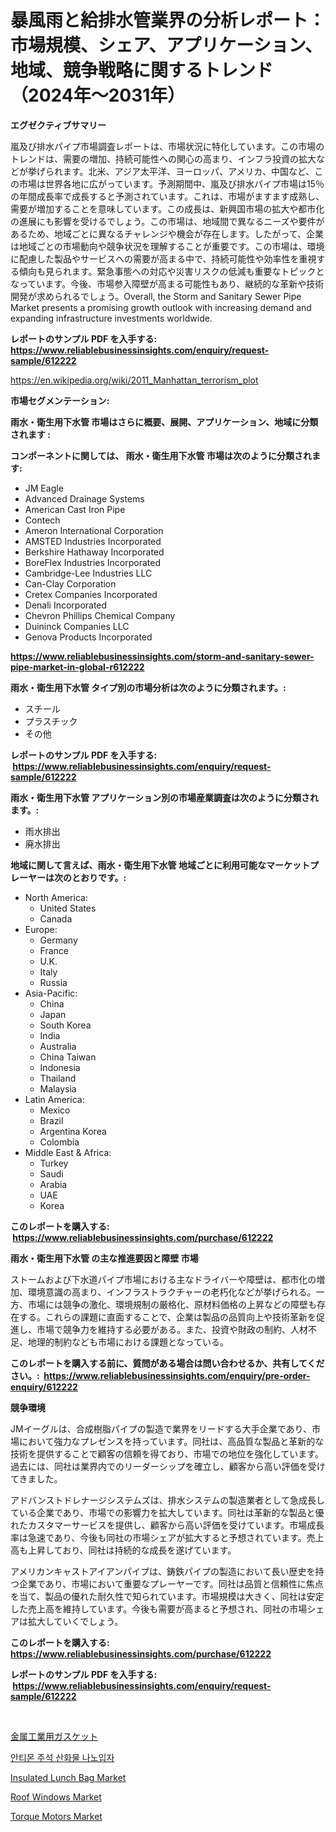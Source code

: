 <p><h1>暴風雨と給排水管業界の分析レポート：市場規模、シェア、アプリケーション、地域、競争戦略に関するトレンド（2024年〜2031年）</h1></p><p><strong>エグゼクティブサマリー</strong></p>
<p><p>嵐及び排水パイプ市場調査レポートは、市場状況に特化しています。この市場のトレンドは、需要の増加、持続可能性への関心の高まり、インフラ投資の拡大などが挙げられます。北米、アジア太平洋、ヨーロッパ、アメリカ、中国など、この市場は世界各地に広がっています。予測期間中、嵐及び排水パイプ市場は15％の年間成長率で成長すると予測されています。これは、市場がますます成熟し、需要が増加することを意味しています。この成長は、新興国市場の拡大や都市化の進展にも影響を受けるでしょう。この市場は、地域間で異なるニーズや要件があるため、地域ごとに異なるチャレンジや機会が存在します。したがって、企業は地域ごとの市場動向や競争状況を理解することが重要です。この市場は、環境に配慮した製品やサービスへの需要が高まる中で、持続可能性や効率性を重視する傾向も見られます。緊急事態への対応や災害リスクの低減も重要なトピックとなっています。今後、市場参入障壁が高まる可能性もあり、継続的な革新や技術開発が求められるでしょう。Overall, the Storm and Sanitary Sewer Pipe Market presents a promising growth outlook with increasing demand and expanding infrastructure investments worldwide.</p></p>
<p><strong>レポートのサンプル PDF を入手する: <a href="https://www.reliablebusinessinsights.com/enquiry/request-sample/612222">https://www.reliablebusinessinsights.com/enquiry/request-sample/612222</a></strong></p>
<p><a href="https://en.wikipedia.org/wiki/2011_Manhattan_terrorism_plot">https://en.wikipedia.org/wiki/2011_Manhattan_terrorism_plot</a></p>
<p><strong>市場セグメンテーション:</strong></p>
<p><strong> 雨水・衛生用下水管 市場はさらに概要、展開、アプリケーション、地域に分類されます :</strong></p>
<p><strong>コンポーネントに関しては、 雨水・衛生用下水管 市場は次のように分類されます: &nbsp;</strong></p>
<p><ul><li>JM Eagle</li><li>Advanced Drainage Systems</li><li>American Cast Iron Pipe</li><li>Contech</li><li>Ameron International Corporation</li><li>AMSTED Industries Incorporated</li><li>Berkshire Hathaway Incorporated</li><li>BoreFlex Industries Incorporated</li><li>Cambridge-Lee Industries LLC</li><li>Can-Clay Corporation</li><li>Cretex Companies Incorporated</li><li>Denali Incorporated</li><li>Chevron Phillips Chemical Company</li><li>Duininck Companies LLC</li><li>Genova Products Incorporated</li></ul></p>
<p><strong><a href="https://www.reliablebusinessinsights.com/storm-and-sanitary-sewer-pipe-market-in-global-r612222">https://www.reliablebusinessinsights.com/storm-and-sanitary-sewer-pipe-market-in-global-r612222</a></strong></p>
<p><strong> 雨水・衛生用下水管 タイプ別の市場分析は次のように分類されます。:</strong></p>
<p><ul><li>スチール</li><li>プラスチック</li><li>その他</li></ul></p>
<p><strong>レポートのサンプル PDF を入手する: &nbsp;<a href="https://www.reliablebusinessinsights.com/enquiry/request-sample/612222">https://www.reliablebusinessinsights.com/enquiry/request-sample/612222</a></strong></p>
<p><strong> 雨水・衛生用下水管 アプリケーション別の市場産業調査は次のように分類されます。:</strong></p>
<p><ul><li>雨水排出</li><li>廃水排出</li></ul></p>
<p><strong>地域に関して言えば、雨水・衛生用下水管 地域ごとに利用可能なマーケットプレーヤーは次のとおりです。:</strong></p>
<p><ul>
    <li>
        North America:
        <ul>
            <li>United States</li>
            <li>Canada</li>
        </ul>
    </li>
    <li>
        Europe:
        <ul>
            <li>Germany</li>
            <li>France</li>
            <li>U.K.</li>
            <li>Italy</li>
            <li>Russia</li>
        </ul>
    </li>
    <li>
        Asia-Pacific:
        <ul>
            <li>China</li>
            <li>Japan</li>
            <li>South Korea</li>
            <li>India</li>
            <li>Australia</li>
            <li>China Taiwan</li>
            <li>Indonesia</li>
            <li>Thailand</li>
            <li>Malaysia</li>
        </ul>
    </li>
    <li>
        Latin America:
        <ul>
            <li>Mexico</li>
            <li>Brazil</li>
            <li>Argentina Korea</li>
            <li>Colombia</li>
        </ul>
    </li>
    <li>
        Middle East & Africa:
        <ul>
            <li>Turkey</li>
            <li>Saudi</li>
            <li>Arabia</li>
            <li>UAE</li>
            <li>Korea</li>
        </ul>
    </li>
    </ul></p>
<p><strong>このレポートを購入する: &nbsp;<a href="https://www.reliablebusinessinsights.com/purchase/612222">https://www.reliablebusinessinsights.com/purchase/612222</a></strong></p>
<p><strong>雨水・衛生用下水管 の主な推進要因と障壁 市場</strong></p>
<p><p>ストームおよび下水道パイプ市場における主なドライバーや障壁は、都市化の増加、環境意識の高まり、インフラストラクチャーの老朽化などが挙げられる。一方、市場には競争の激化、環境規制の厳格化、原材料価格の上昇などの障壁も存在する。これらの課題に直面することで、企業は製品の品質向上や技術革新を促進し、市場で競争力を維持する必要がある。また、投資や財政の制約、人材不足、地理的制約なども市場における課題となっている。</p></p>
<p><strong>このレポートを購入する前に、質問がある場合は問い合わせるか、共有してください。:&nbsp; <a href="https://www.reliablebusinessinsights.com/enquiry/pre-order-enquiry/612222">https://www.reliablebusinessinsights.com/enquiry/pre-order-enquiry/612222</a></strong></p>
<p><strong>競争環境</strong></p>
<p><p>JMイーグルは、合成樹脂パイプの製造で業界をリードする大手企業であり、市場において強力なプレゼンスを持っています。同社は、高品質な製品と革新的な技術を提供することで顧客の信頼を得ており、市場での地位を強化しています。過去には、同社は業界内でのリーダーシップを確立し、顧客から高い評価を受けてきました。</p><p>アドバンストドレナージシステムズは、排水システムの製造業者として急成長している企業であり、市場での影響力を拡大しています。同社は革新的な製品と優れたカスタマーサービスを提供し、顧客から高い評価を受けています。市場成長率は急速であり、今後も同社の市場シェアが拡大すると予想されています。売上高も上昇しており、同社は持続的な成長を遂げています。</p><p>アメリカンキャストアイアンパイプは、鋳鉄パイプの製造において長い歴史を持つ企業であり、市場において重要なプレーヤーです。同社は品質と信頼性に焦点を当て、製品の優れた耐久性で知られています。市場規模は大きく、同社は安定した売上高を維持しています。今後も需要が高まると予想され、同社の市場シェアは拡大していくでしょう。</p></p>
<p><strong>このレポートを購入する: &nbsp; <a href="https://www.reliablebusinessinsights.com/purchase/612222">https://www.reliablebusinessinsights.com/purchase/612222</a></strong></p>
<p><strong>レポートのサンプル PDF を入手する: &nbsp;<a href="https://www.reliablebusinessinsights.com/enquiry/request-sample/612222">https://www.reliablebusinessinsights.com/enquiry/request-sample/612222</a></strong><strong></strong></p>
<p>&nbsp;</p>
<p><p><a href="https://github.com/roulaayoub-saad/Market-Research-Report-List-1/blob/main/3473680145546.md">金属工業用ガスケット</a></p><p><a href="https://github.com/PhilToryphy7876567/Market-Research-Report-List-2/blob/main/7694061153942.md">안티몬 주석 산화물 나노입자</a></p><p><a href="https://github.com/fiixsa/Market-Research-Report-List-3/blob/main/insulated-lunch-bag-market.md">Insulated Lunch Bag Market</a></p><p><a href="https://issuu.com/reportprime-2/docs/roof-windows-market-size-2030.pptx">Roof Windows Market</a></p><p><a href="https://issuu.com/reportprime-2/docs/torque-motors-market-size-2030.pptx">Torque Motors Market</a></p></p>